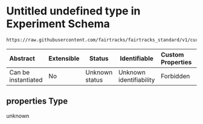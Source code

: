 # Untitled undefined type in Experiment Schema

```txt
https://raw.githubusercontent.com/fairtracks/fairtracks_standard/v1/current/json/schema/fairtracks_experiment.schema.json#/allOf/7/if/properties
```




| Abstract            | Extensible | Status         | Identifiable            | Custom Properties | Additional Properties | Access Restrictions | Defined In                                                                                                     |
| :------------------ | ---------- | -------------- | ----------------------- | :---------------- | --------------------- | ------------------- | -------------------------------------------------------------------------------------------------------------- |
| Can be instantiated | No         | Unknown status | Unknown identifiability | Forbidden         | Allowed               | none                | [fairtracks_experiment.schema.json\*](../json/schema/fairtracks_experiment.schema.json "open original schema") |

## properties Type

unknown
